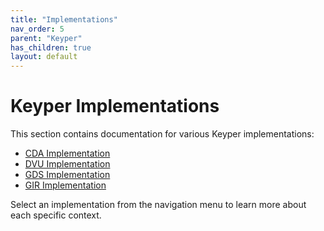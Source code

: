 ```yaml
---
title: "Implementations"
nav_order: 5
parent: "Keyper"
has_children: true
layout: default
---
```


# Keyper Implementations

This section contains documentation for various Keyper implementations:

- [CDA Implementation](/keyper/implementations/cda/context.html)
- [DVU Implementation](/keyper/implementations/dvu/context.html)
- [GDS Implementation](/keyper/implementations/gds/context.html)
- [GIR Implementation](/keyper/implementations/gir/context.html)

Select an implementation from the navigation menu to learn more about each specific context.

